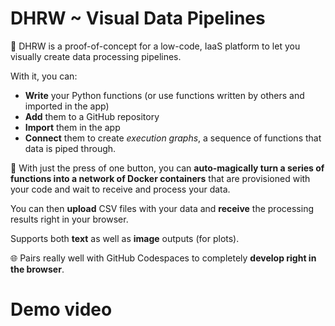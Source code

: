
# DHRW ~ Visual Data Pipelines
🐝 DHRW is a proof-of-concept for a low-code, IaaS platform to let you visually create data processing pipelines. 

With it, you can:
- **Write** your Python functions (or use functions written by others and imported in the app)
- **Add** them to a GitHub repository
- **Import** them in the app
- **Connect** them to create _execution graphs_, a sequence of functions that data is piped through. 

🚀 With just the press of one button, you can **auto-magically turn a series of functions into a network of Docker containers** that are provisioned with your code and wait to receive and process your data.

You can then **upload** CSV files with your data and **receive** the processing results right in your browser.

Supports both **text** as well as **image** outputs (for plots).

🌐  Pairs really well with GitHub Codespaces to completely **develop right in the browser**.

# Demo video

